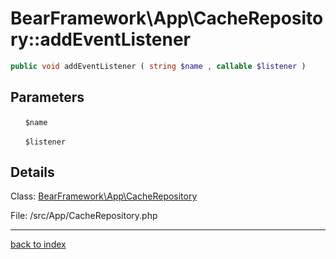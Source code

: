 # BearFramework\App\CacheRepository::addEventListener

```php
public void addEventListener ( string $name , callable $listener )
```

## Parameters

&nbsp;&nbsp;&nbsp;&nbsp;&nbsp;&nbsp;`$name`

&nbsp;&nbsp;&nbsp;&nbsp;&nbsp;&nbsp;`$listener`

## Details

Class: [BearFramework\App\CacheRepository](bearframework.app.cacherepository.class.md)

File: /src/App/CacheRepository.php

---

[back to index](index.md)

